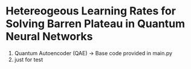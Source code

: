 # Hetereogeous Learning Rates for Solving Barren Plateau in Quantum Neural Networks

1. Quantum Autoencoder (QAE) -> Base code provided in main.py
2. just for test
